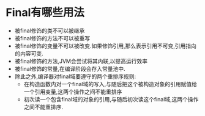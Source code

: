 # Final有哪些用法

- 被final修饰的类不可以被继承
- 被final修饰的方法不可以被重写 
- 被final修饰的变量不可以被改变.如果修饰引用,那么表示引用不可变,引用指向的内容可变. 
- 被final修饰的方法,JVM会尝试将其内联,以提高运行效率 
- 被final修饰的常量,在编译阶段会存入常量池中.
- 除此之外,编译器对final域要遵守的两个重排序规则:
  - 在构造函数内对一个final域的写入,与随后把这个被构造对象的引用赋值给一个引用变量,这两个操作之间不能重排序
  -  初次读一个包含final域的对象的引用,与随后初次读这个final域,这两个操作之间不能重排序.

